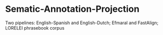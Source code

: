 # Sematic-Annotation-Projection
Two pipelines: English-Spanish and English-Dutch; Efmaral and FastAlign; LORELEI phrasebook corpus
